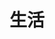 ---
title: "生活"
description: "记录点滴生活"
slug: "life"
image: "life-index.JPG"
style:
    background: "#2a9d8f"
    color: "#ffffff"
---